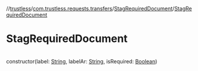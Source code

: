 //[trustless](../../../index.md)/[com.trustless.requests.transfers](../index.md)/[StagRequiredDocument](index.md)/[StagRequiredDocument](-stag-required-document.md)

# StagRequiredDocument

\
constructor(label: [String](https://kotlinlang.org/api/latest/jvm/stdlib/kotlin/-string/index.html), labelAr: [String](https://kotlinlang.org/api/latest/jvm/stdlib/kotlin/-string/index.html), isRequired: [Boolean](https://kotlinlang.org/api/latest/jvm/stdlib/kotlin/-boolean/index.html))
